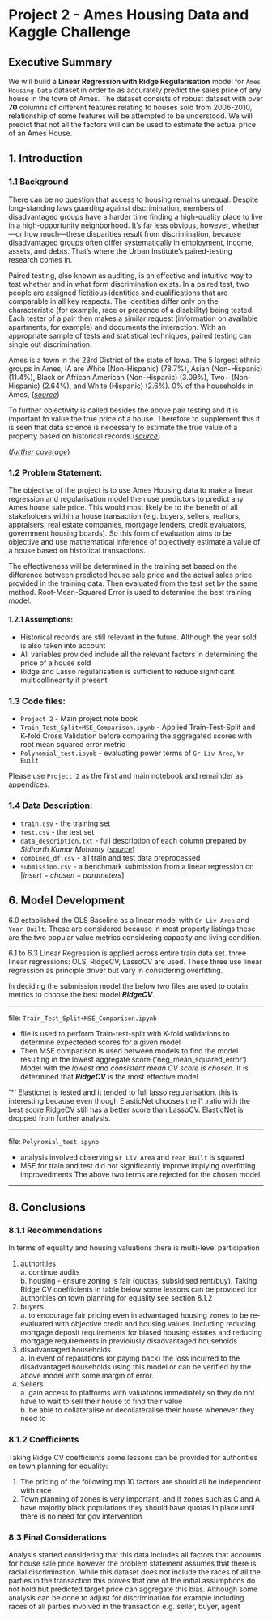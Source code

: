 # Project 2 - Ames Housing Data and Kaggle Challenge
## Executive Summary
We will build a **Linear Regression with Ridge Regularisation** model for `Ames Housing Data` dataset in order to as accurately predict the sales price of any house in the town of Ames. The dataset consists of robust dataset with over **70** columns of different features relating to houses sold from 2006-2010, relationship of some features will be attempted to be understood. We will predict that not all the factors will can be used to estimate the actual price of an Ames House.

## 1. Introduction
### 1.1 Background
There can be no question that access to housing remains unequal. Despite long-standing laws guarding against discrimination, members of disadvantaged groups have a harder time finding a high-quality place to live in a high-opportunity neighborhood. It’s far less obvious, however, whether—or how much—these disparities result from discrimination, because disadvantaged groups often differ systematically in employment, income, assets, and debts. That’s where the Urban Institute’s paired-testing research comes in.  
  
Paired testing, also known as auditing, is an effective and intuitive way to test whether and in what form discrimination exists. In a paired test, two people are assigned fictitious identities and qualifications that are comparable in all key respects. The identities differ only on the characteristic (for example, race or presence of a disability) being tested. Each tester of a pair then makes a similar request (information on available apartments, for example) and documents the interaction. With an appropriate sample of tests and statistical techniques, paired testing can single out discrimination. 

Ames is a town in the 23rd District of the state of Iowa. The 5 largest ethnic groups in Ames, IA are White (Non-Hispanic) (78.7%), Asian (Non-Hispanic) (11.4%), Black or African American (Non-Hispanic) (3.09%), Two+ (Non-Hispanic) (2.64%), and White (Hispanic) (2.6%). 0% of the households in Ames,
([*source*](https://datausa.io/profile/geo/ames-ia/))

To further objectivity is called besides the above pair testing and it is important to value the true price of a house. Therefore to supplement this it is seen that data science is necessary to estimate the true value of a property based on historical records.([*source*](https://www.urban.org/features/exposing-housing-discrimination))

([*further coverage*](https://www.washingtonpost.com/business/2021/03/18/report-housing-discrimination-renter-buyer/))

### 1.2 Problem Statement: 
The objective of the project is to use Ames Housing data to make a linear regression and regularisation model then use predictors to predict any Ames house sale price. This would most likely be to the benefit of all stakeholders within a house transaction (e.g. buyers, sellers, realtors, appraisers, real estate companies, mortgage lenders, credit evaluators, government housing boards). So this form of evaluation aims to be objective and use mathematical inference of objectively estimate a value of a house based on historical transactions.

The effectiveness will be determined in the training set based on the difference between predicted house sale price and the actual sales price provided in the training data. Then evaluated from the test set by the same method. Root-Mean-Squared Error is used to determine the best training model.

#### 1.2.1 Assumptions:
- Historical records are still relevant in the future. Although the year sold is also taken into account
- All variables provided include all the relevant factors in determining the price of a house sold
- Ridge and Lasso regularisation is sufficient to reduce significant multicollinearity if present

### 1.3 Code files:
- `Project 2` - Main project note book
- `Train_Test_Split+MSE_Comparison.ipynb` - Applied Train-Test-Split and K-fold Cross Validation before comparing the aggregated scores with root mean squared error metric
- `Polynomial_test.ipynb` - evaluating power terms of `Gr Liv Area`, `Yr Built`

Please use `Project 2` as the first and main notebook and remainder as appendices.


### 1.4 Data Description:
- `train.csv` - the training set
- `test.csv` - the test set
- `data_description.txt` - full description of each column prepared by *Sidharth Kumar Mohanty* ([*source*](https://www.kaggle.com/sidharth178/top-10-house-price-prediction/data))
- `combined_df.csv` - all train and test data preprocessed
- `submission.csv` - a benchmark submission from a linear regression on $[insert-chosen-parameters]$

## 6. Model Development
6.0 established the OLS Baseline as a linear model with `Gr Liv Area` and `Year Built`. These are considered because in most property listings these are the two popular value metrics considering capacity and living condition. 

6.1 to 6.3 Linear Regression is applied across entire train data set. three linear regressions: OLS, RidgeCV, LassoCV are used. These three use linear regression as principle driver but vary in considering overfitting.

In deciding the submission model the below two files are used to obtain metrics to choose the best model ***RidgeCV***.

--- 

file: `Train_Test_Split+MSE_Comparison.ipynb`
- file is used to perform Train-test-split with K-fold validations to determine expecteded scores for a given model
- Then MSE comparison is used between models to find the model resulting in the lowest aggregate score ('neg_mean_squared_error')
Model with the *lowest and consistent mean CV score is chosen*. It is determined that ***RidgeCV*** is the most effective model

'*' Elasticnet is tested and it tended to full lasso regularisation. this is interesting because even though ElasticNet chooses the l1_ratio with the best score RidgeCV still has a better score than LassoCV. ElasticNet is dropped from further analysis.

--- 

file: `Polynomial_test.ipynb`
- analysis involved observing `Gr Liv Area` and `Year Built` is squared
- MSE for train and test did not significantly improve implying overfitting improvedments
The above two terms are rejected for the chosen model

---  

## 8. Conclusions
### 8.1.1 Recommendations
In terms of equality and housing valuations there is multi-level participation
1. authorities  
    a. continue audits  
    b. housing - ensure zoning is fair (quotas, subsidised rent/buy). Taking Ridge CV coefficients in table below some lessons can be provided for authorities on town planning for equality see section 8.1.2
2. buyers  
    a. to encourage fair pricing even in advantaged housing zones to be re-evaluated with objective credit and housing values. Including reducing mortgage deposit requirements for biased housing estates and reducing mortgage requirements in previoiusly disadvantaged households  
3. disadvantaged households  
    a. In event of reparations (or paying back) the loss incurred to the disadvantaged households using this model or can be verified by the above model with some margin of error.
4. Sellers  
    a. gain access to platforms with valuations immediately so they do not have to wait to sell their house to find their value  
    b. be able to collateralise or decollateralise their house whenever they need to

### 8.1.2 Coefficients
Taking Ridge CV coefficients
some lessons can be provided for authorities on town planning for equality:
1. The pricing of the following top 10 factors are should all be independent with race
2. Town planning of zones is very important, and if zones such as C and A have majority black populations they should have quotas in place until there is no need for gov intervention

### 8.3 Final Considerations
Analysis started considering that this data includes all factors that accounts for house sale price however the problem statement assumes that there is racial discrimination. While this dataset does not include the races of all the parties in the transaction this proves that one of the initial assumptions do not hold but predicted target price can aggregate this bias. Although some analysis can be done to adjust for discrimination for example including races of all parties involved in the transaction e.g. seller, buyer, agent